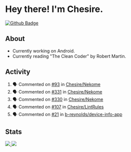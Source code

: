 # Hey there! I'm Chesire.

[![Github Badge](https://img.shields.io/badge/-Github-000?style=flat-square&logo=Github&logoColor=white&link=https://github.com/chesire)](https://github.com/chesire)

## About
<!-- Uses https://github.com/Chesire/natemoo-re -->
* Currently working on Android.
* Currently reading "The Clean Coder" by Robert Martin.
<!--
* Currently listening to: 
<a href="https://natemoo-re-iirbxe7wf.vercel.app/now-playing?open">
    <img src="https://natemoo-re-iirbxe7wf.vercel.app/now-playing" width="256" height="64" alt="Now Playing">
</a>  
-->

## Activity
<!-- Uses https://github.com/jamesgeorge007/github-activity-readme -->
<!--START_SECTION:activity-->
1. 🗣 Commented on [#93](https://github.com/Chesire/Nekome/issues/93) in [Chesire/Nekome](https://github.com/Chesire/Nekome)
2. 🗣 Commented on [#331](https://github.com/Chesire/Nekome/issues/331) in [Chesire/Nekome](https://github.com/Chesire/Nekome)
3. 🗣 Commented on [#330](https://github.com/Chesire/Nekome/issues/330) in [Chesire/Nekome](https://github.com/Chesire/Nekome)
4. 🗣 Commented on [#107](https://github.com/Chesire/LintRules/issues/107) in [Chesire/LintRules](https://github.com/Chesire/LintRules)
5. 🗣 Commented on [#21](https://github.com/b-reynolds/device-info-app/issues/21) in [b-reynolds/device-info-app](https://github.com/b-reynolds/device-info-app)
<!--END_SECTION:activity-->

## Stats
<a href="https://github-readme-stats.vercel.app/api/top-langs/?username=chesire&theme=tokyonight">
    <img src="https://github-readme-stats.vercel.app/api/top-langs/?username=chesire&layout=compact&theme=tokyonight" >
</a>
<a href="https://github-readme-stats.vercel.app/api?username=chesire&show_icons=true&theme=tokyonight">
    <img src="https://github-readme-stats.vercel.app/api?username=chesire&show_icons=true&theme=tokyonight" >
</a>  
